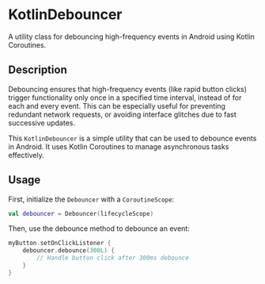 # KotlinDebouncer

A utility class for debouncing high-frequency events in Android using Kotlin Coroutines.

## Description

Debouncing ensures that high-frequency events (like rapid button clicks) trigger functionality only once in a specified time interval, 
instead of for each and every event. This can be especially useful for preventing redundant network requests, 
or avoiding interface glitches due to fast successive updates.

This `KotlinDebouncer` is a simple utility that can be used to debounce events in Android. It uses Kotlin Coroutines to manage asynchronous tasks effectively.

## Usage

First, initialize the `Debouncer` with a `CoroutineScope`:

```kotlin
val debouncer = Debouncer(lifecycleScope)
```

Then, use the debounce method to debounce an event:

```kotlin
myButton.setOnClickListener {
    debouncer.debounce(300L) {
        // Handle button click after 300ms debounce
    }
}
```

